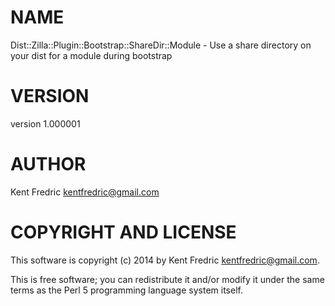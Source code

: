 # NAME

Dist::Zilla::Plugin::Bootstrap::ShareDir::Module - Use a share directory on your dist for a module during bootstrap

# VERSION

version 1.000001

# AUTHOR

Kent Fredric <kentfredric@gmail.com>

# COPYRIGHT AND LICENSE

This software is copyright (c) 2014 by Kent Fredric <kentfredric@gmail.com>.

This is free software; you can redistribute it and/or modify it under
the same terms as the Perl 5 programming language system itself.
